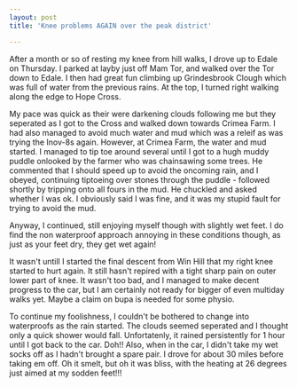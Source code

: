 ```yaml
---
layout: post
title: 'Knee problems AGAIN over the peak district'

---
```


After a month or so of resting my knee from hill walks, I drove up to Edale on Thursday. I parked at layby just off Mam Tor, and walked over the Tor down to Edale. I then had great fun climbing up Grindesbrook Clough which was full of water from the previous rains. At the top, I turned right walking along the edge to Hope Cross.

My pace was quick as their were darkening clouds following me but they seperated as I got to the Cross and walked down towards Crimea Farm. I had also managed to avoid much water and mud which was a releif as was trying the Inov-8s again. However, at Crimea Farm, the water and mud started. I managed to tip toe around several until I got to a hugh muddy puddle onlooked by the farmer who was chainsawing some trees. He commented that I should speed up to avoid the oncoming rain, and I obeyed, continuing tiptoeing over stones through the puddle - followed shortly by tripping onto all fours in the mud. He chuckled and asked whether I was ok. I obviously said I was fine, and it was my stupid fault for trying to avoid the mud.

Anyway, I continued, still enjoying myself though with slightly wet feet. I do find the non waterproof approach annoying in these conditions though, as just as your feet dry, they get wet again!

It wasn't untill I started the final descent from Win Hill that my right knee started to hurt again. It still hasn't repired with a tight sharp pain on outer lower part of knee. It wasn't too bad, and I managed to make decent progress to the car, but I am certainly not ready for bigger of even multiday walks yet. Maybe a claim on bupa is needed for some physio.

To continue my foolishness, I couldn't be bothered to change into waterproofs as the rain started. The clouds seemed seperated and I thought only a quick shower would fall. Unfortatenly, it rained persistently for 1 hour until I got back to the car. Doh!! Also, when in the car, I didn't take my wet socks off as I hadn't brought a spare pair. I drove for about 30 miles before taking em off. Oh it smelt, but oh it was bliss, with the heating at 26 degrees just aimed at my sodden feet!!!
